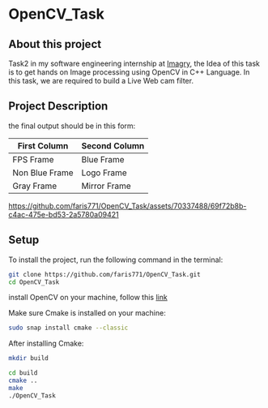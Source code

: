 # OpenCV_Task
## About this project
Task2 in my software engineering internship at [Imagry](https://github.com/imagry), the Idea of this task is to get hands on Image processing using OpenCV in C++ Language.
In this task, we are required to build a Live Web cam filter.

## Project Description
the final output should be in this form:


| First Column  | Second Column |
| ------------- | ------------- |
| FPS Frame | Blue Frame  |
| Non Blue Frame  | Logo Frame  |
| Gray Frame   | Mirror Frame  |




https://github.com/faris771/OpenCV_Task/assets/70337488/69f72b8b-c4ac-475e-bd53-2a5780a09421




## Setup
To install the project, run the following command in the terminal:

```bash
git clone https://github.com/faris771/OpenCV_Task.git
cd OpenCV_Task

```
install OpenCV on your machine, follow this [link](https://www.geeksforgeeks.org/how-to-install-opencv-in-c-on-linux/)


Make sure Cmake is installed on your machine:

```bash
sudo snap install cmake --classic
```

After installing Cmake:
```bash
mkdir build

```
```bash
cd build
cmake ..
make
./OpenCV_Task

```




